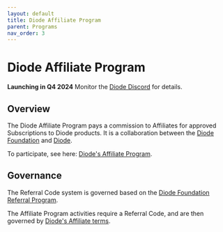 ```yaml
---
layout: default
title: Diode Affiliate Program
parent: Programs
nav_order: 3
---
```


# Diode Affiliate Program

**Launching in Q4 2024** Monitor the [Diode Discord](https://discord.gg/qdGCAKJdHs) for details.

## Overview

The Diode Affiliate Program pays a commission to Affiliates for approved Subscriptions to Diode products.  It is a collaboration between the [Diode Foundation](https://diode.foundation) and [Diode](https://diode.io).  

To participate, see here: [Diode's Affiliate Program](https://docs.diode.io/docs/affiliate/affiliate-program/).

## Governance

The Referral Code system is governed based on the [Diode Foundation Referral Program](https://diode.foundation/docs/programs/ambassador_registration_program.html).

The Affiliate Program activities require a Referral Code, and are then governed by [Diode's Affiliate terms](https://diode.io/affiliate).


